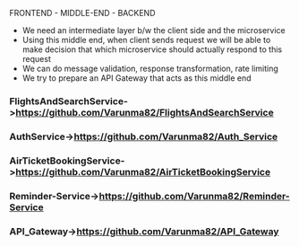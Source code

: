 FRONTEND - MIDDLE-END - BACKEND

- We need an intermediate layer b/w the client side and the microservice
- Using this middle end, when client sends request we will be able to make decision that which microservice should actually respond to this request
- We can do message validation, response transformation, rate limiting 
- We try to prepare an API Gateway that acts as this middle end

### FlightsAndSearchService->https://github.com/Varunma82/FlightsAndSearchService
### AuthService->https://github.com/Varunma82/Auth_Service
### AirTicketBookingService->https://github.com/Varunma82/AirTicketBookingService
### Reminder-Service->https://github.com/Varunma82/Reminder-Service
### API_Gateway->https://github.com/Varunma82/API_Gateway
